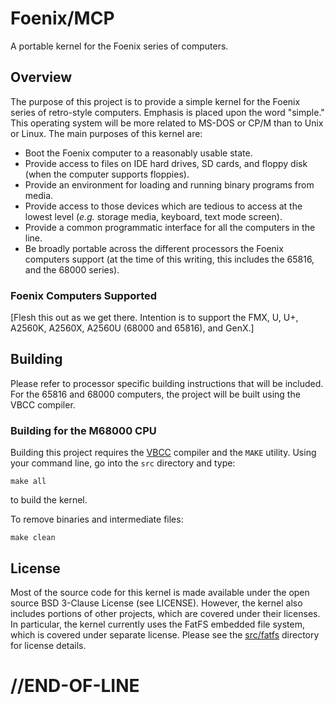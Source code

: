 # Foenix/MCP

A portable kernel for the Foenix series of computers.

## Overview

The purpose of this project is to provide a simple kernel for the Foenix series
of retro-style computers. Emphasis is placed upon the word "simple." This
operating system will be more related to MS-DOS or CP/M than to Unix or Linux.
The main purposes of this kernel are:

* Boot the Foenix computer to a reasonably usable state.
* Provide access to files on IDE hard drives, SD cards, and floppy disk (when
  the computer supports floppies).
* Provide an environment for loading and running binary programs from media.
* Provide access to those devices which are tedious to access at the lowest
  level (_e.g._ storage media, keyboard, text mode screen).
* Provide a common programmatic interface for all the computers in the line.
* Be broadly portable across the different processors the Foenix computers
  support (at the time of this writing, this includes the 65816, and the 68000
  series).

### Foenix Computers Supported

[Flesh this out as we get there. Intention is to support the FMX, U, U+, A2560K,
A2560X, A2560U (68000 and 65816), and GenX.]

## Building

Please refer to processor specific building instructions that will be included.
For the 65816 and 68000 computers, the project will be built using the VBCC
compiler.

### Building for the M68000 CPU

Building this project requires the [VBCC](http://www.compilers.de/vbcc.html) compiler and the
```MAKE``` utility. Using your command line, go into the ```src``` directory and type:

```
make all
```
to build the kernel.

To remove binaries and intermediate files:

```
make clean
```

## License

Most of the source code for this kernel is made available under the open source
BSD 3-Clause License (see LICENSE). However, the kernel also includes portions
of other projects, which are covered under their licenses. In particular, the
kernel currently uses the FatFS embedded file system, which is covered under
separate license. Please see the [src/fatfs](src/fatfs) directory for license
details.

# //END-OF-LINE
